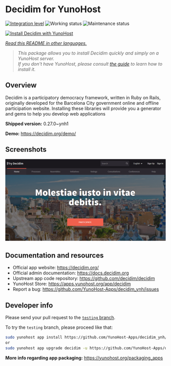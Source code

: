 <!--
N.B.: This README was automatically generated by <https://github.com/YunoHost/apps/tree/master/tools/readme_generator>
It shall NOT be edited by hand.
-->

# Decidim for YunoHost

[![Integration level](https://dash.yunohost.org/integration/decidim.svg)](https://dash.yunohost.org/appci/app/decidim) ![Working status](https://ci-apps.yunohost.org/ci/badges/decidim.status.svg) ![Maintenance status](https://ci-apps.yunohost.org/ci/badges/decidim.maintain.svg)

[![Install Decidim with YunoHost](https://install-app.yunohost.org/install-with-yunohost.svg)](https://install-app.yunohost.org/?app=decidim)

*[Read this README in other languages.](./ALL_README.md)*

> *This package allows you to install Decidim quickly and simply on a YunoHost server.*  
> *If you don't have YunoHost, please consult [the guide](https://yunohost.org/install) to learn how to install it.*

## Overview

Decidim is a participatory democracy framework, written in Ruby on Rails, originally developed for the Barcelona City government online and offline participation website. Installing these libraries will provide you a generator and gems to help you develop web applications


**Shipped version:** 0.27.0~ynh1

**Demo:** <https://decidim.org/demo/>

## Screenshots

![Screenshot of Decidim](./doc/screenshots/screenshot1.PNG)

## Documentation and resources

- Official app website: <https://decidim.org/>
- Official admin documentation: <https://docs.decidim.org>
- Upstream app code repository: <https://github.com/decidim/decidim>
- YunoHost Store: <https://apps.yunohost.org/app/decidim>
- Report a bug: <https://github.com/YunoHost-Apps/decidim_ynh/issues>

## Developer info

Please send your pull request to the [`testing` branch](https://github.com/YunoHost-Apps/decidim_ynh/tree/testing).

To try the `testing` branch, please proceed like that:

```bash
sudo yunohost app install https://github.com/YunoHost-Apps/decidim_ynh/tree/testing --debug
or
sudo yunohost app upgrade decidim -u https://github.com/YunoHost-Apps/decidim_ynh/tree/testing --debug
```

**More info regarding app packaging:** <https://yunohost.org/packaging_apps>
